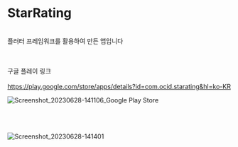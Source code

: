 
# StarRating

<br>
플러터 프레임워크를 활용하여 만든 앱입니다
<br><br><br>

구글 플레이 링크 <br> <br>
https://play.google.com/store/apps/details?id=com.ocid.starating&hl=ko-KR


![Screenshot_20230628-141106_Google Play Store](https://github.com/gillyongs/starating/assets/101636590/d1444a7a-9bde-4bc7-857d-5be8fe26a9d0)

<br><br><br>
![Screenshot_20230628-141401](https://github.com/gillyongs/starating/assets/101636590/b195dbbe-2d80-4531-ba54-85983ff76ef6)
